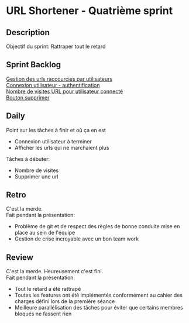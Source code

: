 # URL Shortener - Quatrième sprint

## Description

Objectif du sprint: Rattraper tout le retard  

## Sprint Backlog

[Gestion des urls raccourcies par utilisateurs](backlog.md#gestion-des-urls-raccourcies-par-utilisateurs)  
[Connexion utilisateur - authentification](backlog.md#connexion-utilisateur)  
[Nombre de visites URL pour utilisateur connecté](backlog.md#nombre-de-visites-url-pour-utilisateur-connecté)  
[Bouton supprimer](backlog.md#bouton-supprimer)

## Daily

Point sur les tâches à finir et où ça en est  
- Connexion utilisateur à terminer
- Afficher les urls qui ne marchaient plus

Tâches à débuter:
- Nombre de visites
- Supprimer une url

## Retro

C'est la merde.  
Fait pendant la présentation:
* Problème de git et de respect des règles de bonne conduite mise en place au sein de l'équipe
* Gestion de crise incroyable avec un bon team work

## Review

C'est la merde. Heureusement c'est fini.  
Fait pendant la présentation:
* Tout le retard a été rattrapé
* Toutes les features ont été implémentés conformément au cahier des charges défini lors de la première séance
* Meilleure parallélisation des tâches pour éviter que certains membres bloqués ne fassent rien
